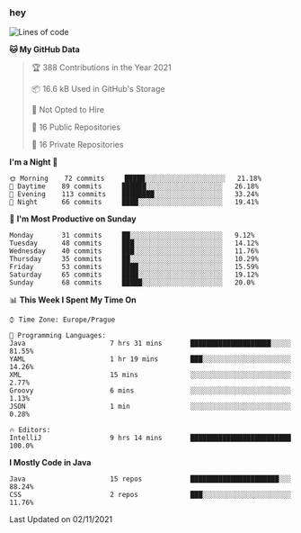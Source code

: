 ### hey

<!--START_SECTION:waka-->
![Lines of code](https://img.shields.io/badge/From%20Hello%20World%20I%27ve%20Written-110077%20lines%20of%20code-blue)

**🐱 My GitHub Data** 

> 🏆 388 Contributions in the Year 2021
 > 
> 📦 16.6 kB Used in GitHub's Storage 
 > 
> 🚫 Not Opted to Hire
 > 
> 📜 16 Public Repositories 
 > 
> 🔑 16 Private Repositories  
 > 
**I'm a Night 🦉** 

```text
🌞 Morning    72 commits     █████░░░░░░░░░░░░░░░░░░░░   21.18% 
🌆 Daytime    89 commits     ██████░░░░░░░░░░░░░░░░░░░   26.18% 
🌃 Evening    113 commits    ████████░░░░░░░░░░░░░░░░░   33.24% 
🌙 Night      66 commits     ████░░░░░░░░░░░░░░░░░░░░░   19.41%

```
📅 **I'm Most Productive on Sunday** 

```text
Monday       31 commits     ██░░░░░░░░░░░░░░░░░░░░░░░   9.12% 
Tuesday      48 commits     ███░░░░░░░░░░░░░░░░░░░░░░   14.12% 
Wednesday    40 commits     ███░░░░░░░░░░░░░░░░░░░░░░   11.76% 
Thursday     35 commits     ██░░░░░░░░░░░░░░░░░░░░░░░   10.29% 
Friday       53 commits     ████░░░░░░░░░░░░░░░░░░░░░   15.59% 
Saturday     65 commits     ████░░░░░░░░░░░░░░░░░░░░░   19.12% 
Sunday       68 commits     █████░░░░░░░░░░░░░░░░░░░░   20.0%

```


📊 **This Week I Spent My Time On** 

```text
⌚︎ Time Zone: Europe/Prague

💬 Programming Languages: 
Java                     7 hrs 31 mins       ████████████████████░░░░░   81.55% 
YAML                     1 hr 19 mins        ███░░░░░░░░░░░░░░░░░░░░░░   14.26% 
XML                      15 mins             ░░░░░░░░░░░░░░░░░░░░░░░░░   2.77% 
Groovy                   6 mins              ░░░░░░░░░░░░░░░░░░░░░░░░░   1.13% 
JSON                     1 min               ░░░░░░░░░░░░░░░░░░░░░░░░░   0.28%

🔥 Editors: 
IntelliJ                 9 hrs 14 mins       █████████████████████████   100.0%

```

**I Mostly Code in Java** 

```text
Java                     15 repos            ██████████████████████░░░   88.24% 
CSS                      2 repos             ███░░░░░░░░░░░░░░░░░░░░░░   11.76%

```



 Last Updated on 02/11/2021
<!--END_SECTION:waka-->
